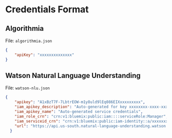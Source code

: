 # Credentials Format

## Algorithmia

File: `algorithmia.json`
```json
{
    "apiKey": "xxxxxxxxxxxxxx"
}
```

## Watson Natural Language Understanding

File: `watson-nlu.json`
```json
{
    "apikey": "A1xBzT7F-7LbtrEOW-m1y8uld9lEq086EIXxxxxxxxxx",
    "iam_apikey_description": "Auto-generated for key xxxxxxxx-xxxx-xxxx-xxxx-xxxxxxxxxxxxx",
    "iam_apikey_name": "Auto-generated service credentials",
    "iam_role_crn": "crn:v1:bluemix:public:iam::::serviceRole:Manager",
    "iam_serviceid_crn": "crn:v1:bluemix:public:iam-identity::a/xxxxxxxxxxxxxxxxxxxxxxxxxxxxxxxx::serviceid:ServiceId-xxxxxxxx-xxxx-xxxx-xxxx-xxxxxxxxxxxx",
    "url": "https://api.us-south.natural-language-understanding.watson.cloud.ibm.com/instances/xxxxxxxx-xxxx-xxxx-xxxx-xxxxxxxxxxxx"
  }
```